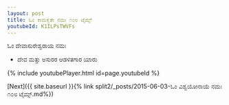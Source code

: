 ```yaml
---
layout: post
title: ಓಂ ಕಾಮಕೃತೇ ನಮಃ ೧೦೮ ಟೈಮ್ಸ್
youtubeId: K1ILPsTWVFs
---
```

 
 
 ಓಂ ದೇವಾಸುರೇಶ್ವರಾಯ ನಮಃ  
 
 -  ದೇವ ಮತ್ತು ಅಸುರರ ಆಡಳಿತಗಾರ ಯಾರು 
 
  
 
  
 
 
 
 
 
 


{% include youtubePlayer.html id=page.youtubeId %}
 
[Next]({{ site.baseurl }}{% link  split2/_posts/2015-06-03-ಓಂ ವಿಶ್ವಯೋನಾಯೆ ನಮಃ ೧೦೮ ಟೈಮ್ಸ್.md%})
 
